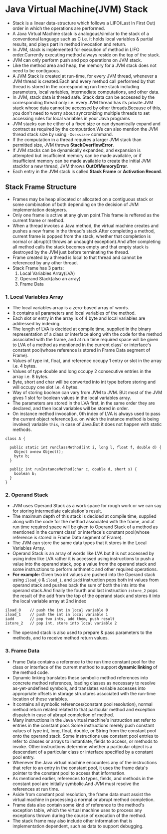 # Java Virtual Machine(JVM) Stack

* Stack is a linear data-structure which follows a LIFO(Last In First Out) order in which the operations are performed.
* A Java Virtual Machine stack is analogous/similar to the stack of a conventional language such as C i.e. it holds local variables & partial results, and plays part in method invocation and return.
* In JVM, stack is implemented for execution of method in LIFO order.Currently executing method always reside on the top of the stack.
* JVM can only perform push and pop operations on JVM stack.
* Like the method area and heap, the memory for a JVM stack does not need to be contiguous.
* A JVM Stack is created at run-time, for every JVM thread, whenever a JVM thread is created.Each and every method call performed by that thread is stored in the corresponding run time stack including parameters, local variables, intermediate computations, and other data.
* In JVM, stack data is thread safe. Stack data can be accessed by the corresponding thread only i.e. every JVM thread has its private JVM stack whose data cannot be accessed by other threads.Because of this, you don't need to worry about syncronizing multiple threads to set accessing rules for local variables in your Java programs
* JVM stacks can be either of a fixed size or can dynamically expand and contract as required by the computation.We can also mention the JVM thread stack size by using `-Xss<size>` command.
* If the computation in a thread requires a larger JVM stack than permitted size, JVM throws __StackOverflowError__.
* If JVM stacks can be dynamically expanded, and expansion is attempted but insufficient memory can be made available, or if insufficient memory can be made available to create the initial JVM stackfor a new thread, JVM throws __OutOfMemoryError__.
* Each entry in the JVM stack is called __Stack Frame__ or __Activation Record__.
## Stack Frame Structure
* Frames may be heap allocated or allocated on a contiguous stack or some combination of both depending on the decision of JVM implementation designers.
* Only one frame is active at any given point.This frame is reffered as the current frame or method.
* When a thread invokes a Java method, the virtual machine creates and pushes a new frame in the  thread's stack.After completing a method, current frame is popped from the stack, whether that completion is normal or abrupt(it throws an uncaught exception).And after completing all method calls the stack becomes empty and that empty stack is destroyed by the JVM just before terminating the thread.
* Frame created by a thread is local to that thread and cannot be referenced by any other thread.
* Stack Frame has 3 parts: 
  1. Local Variables Array(LVA)
  2. Operand Stack(also an array)
  3. Frame Data<br>

### 1. Local Variables Array
* The local variables array is a zero-based array of words.
* It contains all parameters and local variables of the method.
* Each slot or entry in the array is of 4 byte and local variables are addressed by indexing.
* The length of LVA is decided at compile time, supplied in the binary representation of a class or interface along with the code for the method associated with the frame, and at run time required space will be given to LVA of a method as mentioned in the current class' or interface's constant pool(whose reference is stored in Frame Data segment of Frame).
* Values of type int, float, and reference occupy 1 entry or slot in the array i.e. 4 bytes.
* Values of type double and long occupy 2 consecutive entries in the array i.e. 8 bytes.
* Byte, short and char will be converted into int type before storing and will occupy one slot i.e. 4 bytes.
* Way of storing boolean can vary from JVM to JVM. BUt most of the JVM gives 1 slot for boolean values in the local variables array.
* The parameters are stored in the LVA first, in the same order they are declared, and then local variables will be stored in order.
* On instance method invocation, 0th index of LVA is always used to pass the current object reference(i.e. on which the instance method is being invoked) variable `this`, in case of Java.But it does not happen with static methods.
````
class A {

  public static int runClassMethod(int i, long l, float f, double d) {
    Object o=new Object();
    byte b;
  }
  
  public int runInstanceMethod(char c, double d, short s) {
    boolean b;
  }
}
````



### 2. Operand Stack
* JVM uses Operand Stack as a work space for rough work or we can say for storing intermediate calculation's result.
* The maximum depth of this stack is decided at compile time, supplied along with the code for the method associated with the frame, and at run time required space will be given to Operand Stack of a method as mentioned in the current class' or interface's constant pool(whose reference is stored in Frame Data segment of Frame).
* The JVM can store the same data types that it stores in the Local Variables Array.
* Operand Stack is an array of words like LVA but it is not accessed by using index like LVA rather it is accessed using instructions to push a value into the operand stack, pop a value from the operand stack and some instructions to perform arithmetic and other required operations.
* __For example:__ Given two int values are pushed into the Operand stack using `iload_0` & `iload_1`, and `iadd` instruction pops both int values from operand stack and pushes back the sum of both the ints into the operand stack.And finally the fourth and last instruction `istore_2` pops the result of the add from the top of the operand stack and stores it into the local variable array at 2nd index
````
iload_0    // push the int in local variable 0
iload_1    // push the int in local variable 1
iadd       // pop two ints, add them, push result
istore_2   // pop int, store into local variable 2
````
* The operand stack is also used to prepare & pass parameters to the methods, and to receive method return values.

### 3. Frame Data
* Frame Data contains a reference to the run time constant pool for the class or interface of the current method to support __dynamic linking__ of the method code.
* Dynamic linking translates these symbolic method references into concrete method references, loading classes as necessary to resolve as-yet-undefined symbols, and translates variable accesses into appropriate offsets in storage structures associated with the run-time location of these variables.
* It contains all symbolic references(constant pool resolution), normal method return related related to that particular method and exception dispatch in case of abrupt completion of method.
* Many instructions in the Java virtual machine's instruction set refer to entries in the constant pool. Some instructions merely push constant values of type int, long, float, double, or String from the constant pool onto the operand stack. Some instructions use constant pool entries to refer to classes or arrays to instantiate, fields to access, or methods to invoke. Other instructions determine whether a particular object is a descendant of a particular class or interface specified by a constant pool entry.
* Whenever the Java virtual machine encounters any of the instructions that refer to an entry in the constant pool, it uses the frame data's pointer to the constant pool to access that information.
* As mentioned earlier, references to types, fields, and methods in the constant pool are initially symbolic.And JVM must resolve the references at run time.
* Aside from constant pool resolution, the frame data must assist the virtual machine in processing a normal or abrupt method completion.
* Frame data also contain some kind of reference to the method's exception table, which the virtual machine uses to process any exceptions thrown during the course of execution of the method.
* The stack frame may also include other information that is implementation dependent, such as data to support debugging.








